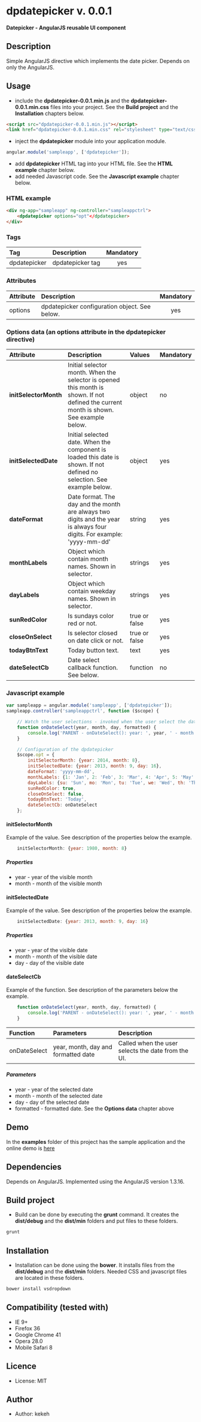 # dpdatepicker v. 0.0.1

**Datepicker - AngularJS reusable UI component**

## Description
Simple AngularJS directive which implements the date picker. Depends on only the AngularJS.

## Usage

* include the **dpdatepicker-0.0.1.min.js** and the **dpdatepicker-0.0.1.min.css** files into your project. See the **Build project** and the **Installation** chapters below.
```html
<script src="dpdatepicker-0.0.1.min.js"></script>
<link href="dpdatepicker-0.0.1.min.css" rel="stylesheet" type="text/css">
```
* inject the **dpdatepicker** module into your application module.
```js
angular.module('sampleapp', ['dpdatepicker']);
```
* add **dpdatepicker** HTML tag into your HTML file. See the **HTML example** chapter below.
* add needed Javascript code. See the **Javascript example** chapter below.

### HTML example
```html
<div ng-app="sampleapp" ng-controller="sampleappctrl">
    <dpdatepicker options="opt"</dpdatepicker>
</div>
```

### Tags
| Tag  | Description | Mandatory | 
| :------------ |:---------------|:---------------:|
| dpdatepicker | dpdatepicker tag | yes | 


### Attributes
| Attribute | Description | Mandatory | 
| :------------ |:---------------|:---------------:|
| options | dpdatepicker configuration object. See below. | yes |


### Options data (an options attribute in the dpdatepicker directive)

| Attribute | Description | Values | Mandatory |
| :------------ |:---------------|:---------------|:---------------|
| **initSelectorMonth** | Initial selector month. When the selector is opened this month is shown. If not defined the current month is shown. See example below. | object | no |
| **initSelectedDate** | Initial selected date. When the component is loaded this date is shown. If not defined no selection. See example below. | object | yes |
| **dateFormat** | Date format. The day and the month are always two digits and the year is always four digits. For example: 'yyyy-mm-dd' | string | yes |
| **monthLabels** | Object which contain month names. Shown in selector. | strings | yes |
| **dayLabels** | Object which contain weekday names. Shown in selector. | strings | yes |
| **sunRedColor** | Is sundays color red or not. | true or false | yes |
| **closeOnSelect** | Is selector closed on date click or not. | true or false | yes |
| **todayBtnText** | Today button text. | text | yes |
| **dateSelectCb** | Date select callback function. See below. | function | no |


### Javascript example
```js
var sampleapp = angular.module('sampleapp', ['dpdatepicker']);
sampleapp.controller('sampleappctrl', function ($scope) {

    // Watch the user selections - invoked when the user select the date
    function onDateSelect(year, month, day, formatted) {
        console.log('PARENT - onDateSelect(): year: ', year, ' - month: ', month, ' - day: ', day, ' - formatted: ', formatted);
    }

    // Configuration of the dpdatepicker
    $scope.opt = {
        initSelectorMonth: {year: 2014, month: 8},
        initSelectedDate: {year: 2013, month: 9, day: 16},
        dateFormat: 'yyyy-mm-dd',
        monthLabels: {1: 'Jan', 2: 'Feb', 3: 'Mar', 4: 'Apr', 5: 'May', 6: 'Jun', 7: 'Jul', 8: 'Aug', 9: 'Sep', 10: 'Oct', 11: 'Nov', 12: 'Dec'},
        dayLabels: {su: 'Sun', mo: 'Mon', tu: 'Tue', we: 'Wed', th: 'Thu', fr: 'Fri', sa: 'Sat'},
        sunRedColor: true,
        closeOnSelect: false,
        todayBtnText: 'Today',
        dateSelectCb: onDateSelect
    };
```

#### initSelectorMonth

Example of the value. See description of the properties below the example.

```js
    initSelectorMonth: {year: 1980, month: 8}
```

##### Properties
* year - year of the visible month
* month - month of the visible month


#### initSelectedDate

Example of the value. See description of the properties below the example.

```js
    initSelectedDate: {year: 2013, month: 9, day: 16}
```

##### Properties
* year - year of the visible date
* month - month of the visible date
* day - day of the visible date


#### dateSelectCb

Example of the function. See description of the parameters below the example.

```js
    function onDateSelect(year, month, day, formatted) {
        console.log('PARENT - onDateSelect(): year: ', year, ' - month: ', month, ' - day: ', day, ' - formatted: ', formatted);
    }
```

| Function | Parameters | Description | 
| :------------ |:---------------|:---------------|
| onDateSelect | year, month, day and formatted date | Called when the user selects the date from the UI. |

##### Parameters
* year - year of the selected date
* month - month of the selected date
* day - day of the selected date
* formatted - formatted date. See the **Options data** chapter above


## Demo
In the **examples** folder of this project has the sample application and the online demo is [here](http://kekeh.github.io/dpdatepicker)

## Dependencies
Depends on AngularJS. Implemented using the AngularJS version 1.3.16.

## Build project
* Build can be done by executing the **grunt** command. It creates the **dist/debug** and the **dist/min** folders and put files to these folders.
```js
grunt
```

## Installation
* Installation can be done using the **bower**. It installs files from the **dist/debug** and the **dist/min** folders. Needed CSS and javascript files are located in these folders.
```js
bower install vsdropdown
```

## Compatibility (tested with)
* IE 9+
* Firefox 36
* Google Chrome 41
* Opera 28.0
* Mobile Safari 8

## Licence
* License: MIT

## Author
* Author: kekeh